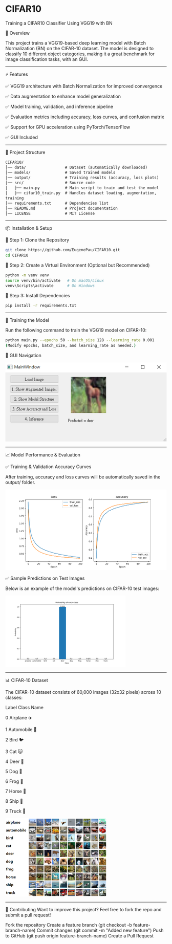 # CIFAR10
Training a CIFAR10 Classifier Using VGG19 with BN

📌 Overview

This project trains a VGG19-based deep learning model with Batch Normalization (BN) on the CIFAR-10 dataset. The model is designed to classify 10 different object categories, making it a great benchmark for image classification tasks, with an GUI.

-----------------------------------------------------------------------------------------------------------------------------------------------------------

⚡ Features

✅ VGG19 architecture with Batch Normalization for improved convergence

✅ Data augmentation to enhance model generalization

✅ Model training, validation, and inference pipeline

✅ Evaluation metrics including accuracy, loss curves, and confusion matrix

✅ Support for GPU acceleration using PyTorch/TensorFlow

✅ GUI Included

-----------------------------------------------------------------------------------------------------------------------------------------------------------

📂 Project Structure
```
CIFAR10/
│── data/                 # Dataset (automatically downloaded)
│── models/               # Saved trained models
│── output/               # Training results (accuracy, loss plots)
│── src/                  # Source code
│   ├── main.py           # Main script to train and test the model
│   ├── cifar10_train.py  # Handles dataset loading, augmentation, training
│── requirements.txt      # Dependencies list
│── README.md             # Project documentation
│── LICENSE               # MIT License
```

-----------------------------------------------------------------------------------------------------------------------------------------------------------

📦 Installation & Setup

🔹 Step 1: Clone the Repository

```bash
git clone https://github.com/EugenePau/CIFAR10.git
cd CIFAR10
```

🔹 Step 2: Create a Virtual Environment (Optional but Recommended)

```bash
python -m venv venv
source venv/bin/activate   # On macOS/Linux
venv\Scripts\activate      # On Windows
```

🔹 Step 3: Install Dependencies

```bash
pip install -r requirements.txt
```
-----------------------------------------------------------------------------------------------------------------------------------------------------------

🚀 Training the Model

Run the following command to train the VGG19 model on CIFAR-10:

```bash
python main.py --epochs 50 --batch_size 128 --learning_rate 0.001
(Modify epochs, batch_size, and learning_rate as needed.)
```

🚀 GUI Navigation

![GUI](GUI_demo.png)

-----------------------------------------------------------------------------------------------------------------------------------------------------------

📈 Model Performance & Evaluation

✅ Training & Validation Accuracy Curves

After training, accuracy and loss curves will be automatically saved in the output/ folder.

![Losses](epoch_100.png)


✅ Sample Predictions on Test Images

Below is an example of the model's predictions on CIFAR-10 test images:

![Model Prediction](inference_demo.png)


-----------------------------------------------------------------------------------------------------------------------------------------------------------

📊 CIFAR-10 Dataset

The CIFAR-10 dataset consists of 60,000 images (32x32 pixels) across 10 classes:

Label	Class Name

0	Airplane ✈️

1	Automobile 🚗

2	Bird 🐦

3	Cat 🐱

4	Deer 🦌

5	Dog 🐶

6	Frog 🐸

7	Horse 🐴

8	Ship 🚢

9	Truck 🚚

![CIFAR10 Dataset](CIFAR_samples.png)

-----------------------------------------------------------------------------------------------------------------------------------------------------------

🤝 Contributing
Want to improve this project? Feel free to fork the repo and submit a pull request!

Fork the repository
Create a feature branch (git checkout -b feature-branch-name)
Commit changes (git commit -m "Added new feature")
Push to GitHub (git push origin feature-branch-name)
Create a Pull Request
